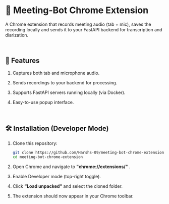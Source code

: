 # 🧠 Meeting-Bot Chrome Extension

A Chrome extension that records meeting audio (tab + mic), saves the recording locally and sends it to your FastAPI backend for transcription and diarization. 

&nbsp;
## 🚀 Features

1. Captures both tab and microphone audio.

2. Sends recordings to your backend for processing.
3. Supports FastAPI servers running locally (via Docker).
4. Easy-to-use popup interface.


&nbsp;
## 🛠 Installation (Developer Mode)

1. Clone this repository:
   ```bash
   git clone https://github.com/Harshs-09/meeting-bot-chrome-extension.git
   cd meeting-bot-chrome-extension
   ```

2. Open Chrome and navigate to **"chrome://extensions/"** .
3. Enable Developer mode (top-right toggle).
4. Click **“Load unpacked”** and select the cloned folder.
5. The extension should now appear in your Chrome toolbar.
